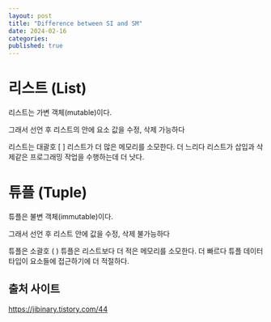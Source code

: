 ```yaml
---
layout: post
title: "Difference between SI and SM"
date: 2024-02-16
categories:
published: true
---
```


# 리스트 (List)

리스트는 가변 객체(mutable)이다.

그래서 선언 후 리스트의 안에 요소 값을 수정, 삭제 가능하다

리스트는 대괄호 [ ]
리스트가 더 많은 메모리를 소모한다. 더 느리다
리스트가 삽입과 삭제같은 프로그래밍 작업을 수행하는데 더 낫다.
 

# 튜플 (Tuple)

튜플은 불변 객체(immutable)이다.

그래서 선언 후 리스트 안에 값을 수정, 삭제 불가능하다

튜플은 소괄호 ( )
튜플은 리스트보다 더 적은 메모리를 소모한다. 더 빠르다
튜플 데이터타입이 요소들에 접근하기에 더 적절하다.

## 출처 사이트
https://jibinary.tistory.com/44
